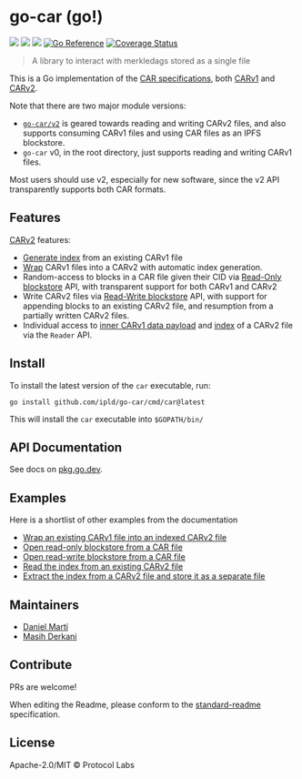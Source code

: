 go-car (go!)
==================

[![](https://img.shields.io/badge/made%20by-Protocol%20Labs-blue.svg?style=flat-square)](https://protocol.ai)
[![](https://img.shields.io/badge/project-ipld-orange.svg?style=flat-square)](https://github.com/ipld/ipld)
[![](https://img.shields.io/badge/matrix-%23ipld-blue.svg?style=flat-square)](https://matrix.to/#/#ipld:ipfs.io)
[![Go Reference](https://pkg.go.dev/badge/github.com/ipld/go-car.svg)](https://pkg.go.dev/github.com/ipld/go-car)
[![Coverage Status](https://codecov.io/gh/ipld/go-car/branch/master/graph/badge.svg)](https://codecov.io/gh/ipld/go-car/branch/master)

> A library to interact with merkledags stored as a single file

This is a Go implementation of the [CAR specifications](https://ipld.io/specs/transport/car/), both [CARv1](https://ipld.io/specs/transport/car/carv1/) and [CARv2](https://ipld.io/specs/transport/car/carv2/).

Note that there are two major module versions:

* [`go-car/v2`](v2/) is geared towards reading and writing CARv2 files, and also
  supports consuming CARv1 files and using CAR files as an IPFS blockstore.
* `go-car` v0, in the root directory, just supports reading and writing CARv1 files.

Most users should use v2, especially for new software, since the v2 API transparently supports both CAR formats.

## Features

[CARv2](v2) features:
* [Generate index](https://pkg.go.dev/github.com/ipld/go-car/v2#GenerateIndex) from an existing CARv1 file
* [Wrap](https://pkg.go.dev/github.com/ipld/go-car/v2#WrapV1) CARv1 files into a CARv2 with automatic index generation.
* Random-access to blocks in a CAR file given their CID via [Read-Only blockstore](https://pkg.go.dev/github.com/ipld/go-car/v2/blockstore#NewReadOnly) API, with transparent support for both CARv1 and CARv2
* Write CARv2 files via [Read-Write blockstore](https://pkg.go.dev/github.com/ipld/go-car/v2/blockstore#OpenReadWrite) API, with support for appending blocks to an existing CARv2 file, and resumption from a partially written CARv2 files.
* Individual access to [inner CARv1 data payload]((https://pkg.go.dev/github.com/ipld/go-car/v2#Reader.DataReader)) and [index]((https://pkg.go.dev/github.com/ipld/go-car/v2#Reader.IndexReader)) of a CARv2 file via the `Reader` API.

## Install

To install the latest version of the `car` executable, run:
```shell script
go install github.com/ipld/go-car/cmd/car@latest
```

This will install the `car` executable into `$GOPATH/bin/`

## API Documentation

See docs on [pkg.go.dev](https://pkg.go.dev/github.com/ipld/go-car).

## Examples

Here is a shortlist of other examples from the documentation

* [Wrap an existing CARv1 file into an indexed CARv2 file](https://pkg.go.dev/github.com/ipld/go-car/v2#example-WrapV1File)
* [Open read-only blockstore from a CAR file](https://pkg.go.dev/github.com/ipld/go-car/v2/blockstore#example-OpenReadOnly)
* [Open read-write blockstore from a CAR file](https://pkg.go.dev/github.com/ipld/go-car/v2/blockstore#example-OpenReadWrite)
* [Read the index from an existing CARv2 file](https://pkg.go.dev/github.com/ipld/go-car/v2/index#example-ReadFrom)
* [Extract the index from a CARv2 file and store it as a separate file](https://pkg.go.dev/github.com/ipld/go-car/v2/index#example-WriteTo)

## Maintainers

* [Daniel Martí](https://github.com/mvdan)
* [Masih Derkani](https://github.com/masih)

## Contribute

PRs are welcome!

When editing the Readme, please conform to the [standard-readme](https://github.com/RichardLitt/standard-readme) specification.

## License

Apache-2.0/MIT © Protocol Labs
